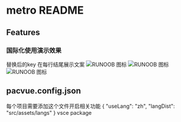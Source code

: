# metro README
## Features
### 国际化使用演示效果
替换后的key 在每行结尾展示文案
![RUNOOB 图标](./images/shiyitu1.jpg)
![RUNOOB 图标](./images/1222.gif)
![RUNOOB 图标](./images/caozuo.jpg)

## pacvue.config.json
每个项目需要添加这个文件开启相关功能
{
  "useLang": "zh",
  "langDist": "src/assets/langs"
}
vsce package